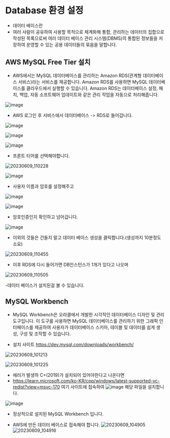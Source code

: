 # Database 환경 설정

- 데이터 베이스란
- 여러 사람이 공유하여 사용할 목적으로 체계화해 통합, 관리하는 데이터의 집합으로 작성된 목록으로써 여러 데이터 베이스 관리 시스템(DBMS)의 통합된 정보들을 저장하여 운영할 수 있는 공용 데이터들의 묶음을 말합니다.


## AWS MySQL Free Tier 설치

- AWS에서는 MySQL 데이터베이스를 관리하는 Amazon RDS(관계형 데이터베이스 서비스)라는 서비스를 제공합니다. Amazon RDS를 사용하면 MySQL 데이터베이스를 클라우드에서 실행할 수 있습니다. Amazon RDS는 데이터베이스 설정, 패치, 백업, 자동 소프트웨어 업데이트와 같은 관리 작업을 자동으로 처리해줍니다.

![image](https://github.com/ijd1236/Database/assets/130967884/0d455a26-0c69-4218-bb55-a11265afb25c)

- AWS 로그인 후 서비스에서 데이터베이스 -> RDS로 들어갑니다.


![image](https://github.com/ijd1236/Database/assets/130967884/e9786aeb-172d-4c5b-b350-390a956702d4)


![image](https://github.com/ijd1236/Database/assets/130967884/8eebcb08-3da6-4b81-a84a-b57414430f16)

![image](https://github.com/ijd1236/Database/assets/130967884/f1db453b-f414-42ba-bca6-b88d7f479a4d)

- 프론트 티어를 선택해야합니다.

![20230609_110228](https://github.com/ijd1236/Database/assets/130967884/6fcbf688-08fb-4098-a178-8169b1469dc3)

![image](https://github.com/ijd1236/Database/assets/130967884/f5f8ccaf-cb80-45a4-a61d-3905e6d1e93b)


- 사용자 이름과 암호를 설정해주고

![image](https://github.com/ijd1236/Database/assets/130967884/bb55ae81-1ad4-45d4-b502-31ea27a9c179)


![image](https://github.com/ijd1236/Database/assets/130967884/ed259e37-330e-4cff-86bd-b6c787420cdf)

- 암호인증인지 확인하고 넘어갑니다.


![image](https://github.com/ijd1236/Database/assets/130967884/bc7e50c0-ef6f-46de-a5dc-5742e5f8218b)


- 이외의 것들은 건들지 말고 데이터 베이스 생성을 클릭합니다.(생성까지 10분정도 소요)

![20230609_110455](https://github.com/ijd1236/Database/assets/130967884/16d96133-43c8-44ef-902a-ac62bb584578)

- 이후 RDS에 다시 들어가면 DB인스턴스가 1개가 있다고 나오며

![20230609_110505](https://github.com/ijd1236/Database/assets/130967884/a4cff7f0-a0bb-416a-8893-71ff51f69703)

-데이터 베이스가 설치된걸 볼 수 있습니다.

## MySQL Workbench

- MySQL Workbench은 오라클에서 개발한 시각적인 데이터베이스 디자인 및 관리 도구입니다. 이 도구를 사용하면 MySQL 데이터베이스를 관리하기 위한 그래픽 인터페이스를 제공하여 사용자가 데이터베이스 스키마, 테이블 및 데이터를 쉽게 생성, 구성 및 조작할 수 있습니다.

- 설치 사이트 https://dev.mysql.com/downloads/workbench/

![20230609_101213](https://github.com/ijd1236/Database/assets/130967884/b428ab10-1312-4876-9bd9-0872413946fb)


![20230609_101225](https://github.com/ijd1236/Database/assets/130967884/5031ba94-388f-4207-9083-490afc6f81cb)


- 에러가 발생하 C+(2019)가 설치되어 있어야한다고 나온다면
- https://learn.microsoft.com/ko-KR/cpp/windows/latest-supported-vc-redist?view=msvc-170 여기 사이트에 접속하여
 ![image](https://github.com/ijd1236/Database/assets/130967884/717c33b5-b7fb-47be-b2a9-ab2190eb0c95) 해당 파일을 설치합니다.

![image](https://github.com/ijd1236/Database/assets/130967884/74a598bc-9b02-45b5-82c5-5e5554d4ac58)

- 정상적으로 설치된 MySQL Workbench 입니다.

- AWS에 만든 데이터 베이스로 접속해야 합니다.
![20230609_104905](https://github.com/ijd1236/Database/assets/130967884/024c81fb-aa25-40db-ab3c-d561b7746e12)
![20230609_104916](https://github.com/ijd1236/Database/assets/130967884/247cf4b9-bb09-42b2-bdb7-f0ba8c98094b)













